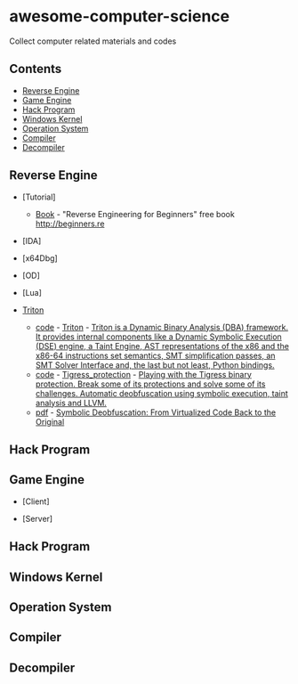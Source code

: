 # awesome-computer-science
Collect computer related materials and codes
## Contents

- [Reverse Engine](#Reverse-Engine)
- [Game Engine](#Game-Engine)
- [Hack Program](#Hack-Program)
- [Windows Kernel](#Windows-Kernel)
- [Operation System](#Operation-system)
- [Compiler](#Compiler)
- [Decompiler](#Decompiler)

## Reverse Engine

- [Tutorial]
	- [Book](https://github.com/DennisYurichev/RE-for-beginners#readme) - "Reverse Engineering for Beginners" free book http://beginners.re
- [IDA]

- [x64Dbg]

- [OD]

- [Lua]

- [Triton](https://triton.quarkslab.com/)
	- [code](https://github.com/JonathanSalwan/Triton) - [Triton](https://github.com/JonathanSalwan/Triton) - [Triton is a Dynamic Binary Analysis (DBA) framework. It provides internal components like a Dynamic Symbolic Execution (DSE) engine, a Taint Engine, AST representations of the x86 and the x86-64 instructions set semantics, SMT simplification passes, an SMT Solver Interface and, the last but not least, Python bindings.](https://github.com/JonathanSalwan/Triton)
	- [code](https://github.com/JonathanSalwan/Tigress_protection) - [Tigress_protection](https://github.com/JonathanSalwan/Tigress_protection) - [Playing with the Tigress binary protection. Break some of its protections and solve some of its challenges. Automatic deobfuscation using symbolic execution, taint analysis and LLVM.](https://github.com/JonathanSalwan/Tigress_protection)
	- [pdf](https://www.reddit.com/r/ReverseEngineering/comments/8uusze/pdf_symbolic_deobfuscation_from_virtualized_code/e1ialz2/) - [Symbolic Deobfuscation: From Virtualized Code Back to the Original](https://www.reddit.com/r/ReverseEngineering/comments/8uusze/pdf_symbolic_deobfuscation_from_virtualized_code/e1ialz2/)
## Hack Program
		
		
## Game Engine
- [Client]

- [Server]


## Hack Program


## Windows Kernel


## Operation System


## Compiler


## Decompiler
